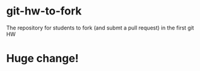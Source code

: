 git-hw-to-fork
==============

The repository for students to fork (and submt a pull request) in the first git HW

# Huge change!
